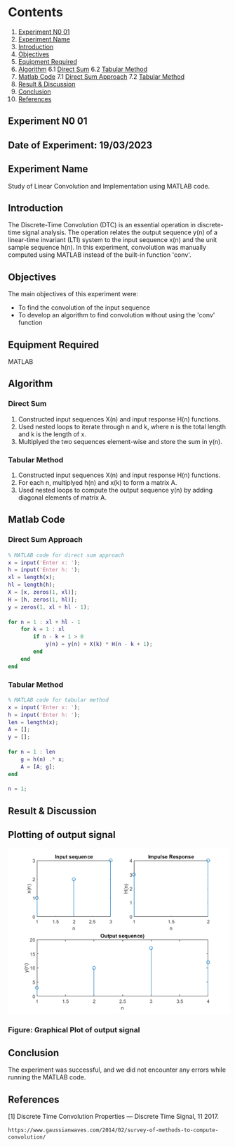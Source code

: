 # Contents

1. [Experiment N0 01](#experiment-n0-01)
2. [Experiment Name](#experiment-name)
3. [Introduction](#introduction)
4. [Objectives](#objectives)
5. [Equipment Required](#equipment-required)
6. [Algorithm](#algorithm)
    6.1 [Direct Sum](#direct-sum)
    6.2 [Tabular Method](#tabular-method)
7. [Matlab Code](#matlab-code)
    7.1 [Direct Sum Approach](#direct-sum-approach)
    7.2 [Tabular Method](#tabular-method-code)
8. [Result & Discussion](#result--discussion)
9. [Conclusion](#conclusion)
10. [References](#references)

## Experiment N0 01
## Date of Experiment: 19/03/2023
## Experiment Name
Study of Linear Convolution and Implementation using MATLAB code.

## Introduction
The Discrete-Time Convolution (DTC) is an essential operation in discrete-time signal analysis. The operation relates the output sequence y(n) of a linear-time invariant (LTI) system to the input sequence x(n) and the unit sample sequence h(n). In this experiment, convolution was manually computed using MATLAB instead of the built-in function 'conv'.

## Objectives
The main objectives of this experiment were:
- To find the convolution of the input sequence
- To develop an algorithm to find convolution without using the 'conv' function

## Equipment Required
MATLAB

## Algorithm

### Direct Sum
1. Constructed input sequences X(n) and input response H(n) functions.
2. Used nested loops to iterate through n and k, where n is the total length and k is the length of x.
3. Multiplyed the two sequences element-wise and store the sum in y(n).

### Tabular Method
1. Constructed input sequences X(n) and input response H(n) functions.
2. For each n, multiplyed h(n) and x(k) to form a matrix A.
3. Used nested loops to compute the output sequence y(n) by adding diagonal elements of matrix A.

## Matlab Code

### Direct Sum Approach
```matlab
% MATLAB code for direct sum approach
x = input('Enter x: ');
h = input('Enter h: ');
xl = length(x);
hl = length(h);
X = [x, zeros(1, xl)];
H = [h, zeros(1, hl)];
y = zeros(1, xl + hl - 1);

for n = 1 : xl + hl - 1
    for k = 1 : xl
        if n - k + 1 > 0
            y(n) = y(n) + X(k) * H(n - k + 1);
        end
    end
end
```
### Tabular Method
```matlab
% MATLAB code for tabular method
x = input('Enter x: ');
h = input('Enter h: ');
len = length(x);
A = [];
y = [];

for n = 1 : len
    g = h(n) .* x;
    A = [A; g];
end

n = 1;
```

## Result & Discussion
## Plotting of output signal
![Graphical Plot](image/output.png)

### Figure: Graphical Plot of output signal


## Conclusion
The experiment was successful, and we did not encounter any errors while running the MATLAB code.

## References
[1] Discrete Time Convolution Properties — Discrete Time Signal, 11 2017.
```
https://www.gaussianwaves.com/2014/02/survey-of-methods-to-compute-convolution/
```